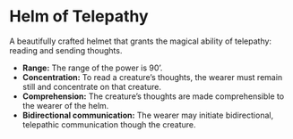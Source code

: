 # Helm of Telepathy

A beautifully crafted helmet that grants the magical ability of telepathy: reading and sending thoughts.

- **Range:** The range of the power is 90’.
- **Concentration:** To read a creature’s thoughts, the wearer must remain still and concentrate on that creature.
- **Comprehension:** The creature’s thoughts are made comprehensible to the wearer of the helm.
- **Bidirectional communication:** The wearer may initiate bidirectional, telepathic communication though the creature.